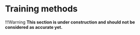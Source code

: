 # Training methods

!!!Warning
    **This section is under construction and should not be considered as accurate yet.**